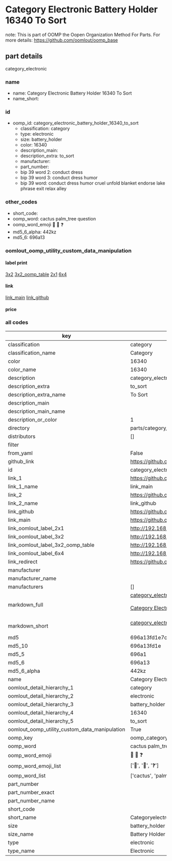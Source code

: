 # Category Electronic Battery Holder 16340 To Sort  

note: This is part of OOMP the Oopen Organization Method For Parts. For more details: https://github.com/oomlout/oomp_base

##  part details
  



category_electronic



### name
* name: Category Electronic Battery Holder 16340 To Sort
* name_short: 
### id
* oomp_id: category_electronic_battery_holder_16340_to_sort
  * classification: category
  * type: electronic
  * size: battery_holder
  * color: 16340
  * description_main: 
  * description_extra: to_sort
  * manufacturer: 
  * part_number: 
  * bip 39 word 2: conduct dress
  * bip 39 word 3: conduct dress humor
  * bip 39 word: conduct dress humor cruel unfold blanket endorse lake phrase exit relax alley

### other_codes
* short_code: 
* oomp_word: cactus palm_tree question
* oomp_word_emoji :cactus: :palm_tree: :question:
* md5_6_alpha: 442kz
* md5_6: 696a13






### oomlout_oomp_utility_custom_data_manipulation
#### label print
[3x2](http://192.168.1.245:1112/?label=oomp%20442kz)
[3x2_oomp_table](http://192.168.1.108:1112/?label=oomp%20442kz)
[2x1](http://192.168.1.242:1112/?label=oomp%20442kz)
[6x4](http://192.168.1.55:1112/?label=oomp%20442kz)    

#### link

[link_main](https://github.com/oomlout/oomlout_oomp_version_1_messy/tree/main/parts/category_electronic_battery_holder_16340_to_sort) [link_github](https://github.com/oomlout/oomlout_oomp_version_1_messy/tree/main/parts/category_electronic_battery_holder_16340_to_sort)                             

#### price







### all codes 
| key | value |  
| --- | --- |  
| classification | category |  
| classification_name | Category |  
| color | 16340 |  
| color_name | 16340 |  
| description | category_electronic |  
| description_extra | to_sort |  
| description_extra_name | To Sort |  
| description_main |  |  
| description_main_name |  |  
| description_or_color | 1  |  
| directory | parts/category_electronic_battery_holder_16340_to_sort |  
| distributors | [] |  
| filter |  |  
| from_yaml | False |  
| github_link | https://github.com/oomlout/oomlout_oomp_part_src/tree/main/parts/category_electronic_battery_holder_16340_to_sort |  
| id | category_electronic_battery_holder_16340_to_sort |  
| link_1 | https://github.com/oomlout/oomlout_oomp_version_1_messy/tree/main/parts/category_electronic_battery_holder_16340_to_sort |  
| link_1_name | link_main |  
| link_2 | https://github.com/oomlout/oomlout_oomp_version_1_messy/tree/main/parts/category_electronic_battery_holder_16340_to_sort |  
| link_2_name | link_github |  
| link_github | https://github.com/oomlout/oomlout_oomp_version_1_messy/tree/main/parts/category_electronic_battery_holder_16340_to_sort |  
| link_main | https://github.com/oomlout/oomlout_oomp_version_1_messy/tree/main/parts/category_electronic_battery_holder_16340_to_sort |  
| link_oomlout_label_2x1 | http://192.168.1.242:1112/?label=oomp%20442kz |  
| link_oomlout_label_3x2 | http://192.168.1.245:1112/?label=oomp%20442kz |  
| link_oomlout_label_3x2_oomp_table | http://192.168.1.108:1112/?label=oomp%20442kz |  
| link_oomlout_label_6x4 | http://192.168.1.55:1112/?label=oomp%20442kz |  
| link_redirect | https://github.com/oomlout/oomlout_oomp_version_1_messy/tree/main/parts/category_electronic_battery_holder_16340_to_sort |  
| manufacturer |  |  
| manufacturer_name |  |  
| manufacturers | [] |  
| markdown_full | [category_electronic_battery_holder_16340_to_sort](none)<br>[](none)<br>[Category Electronic Battery Holder 16340 To Sort](none)<br><br> |  
| markdown_short | [category_electronic_battery_holder_16340_to_sort](none)<br><br> |  
| md5 | 696a13fd1e7ca9385d769348de10a976 |  
| md5_10 | 696a13fd1e |  
| md5_5 | 696a1 |  
| md5_6 | 696a13 |  
| md5_6_alpha | 442kz |  
| name | Category Electronic Battery Holder 16340 To Sort |  
| oomlout_detail_hierarchy_1 | category |  
| oomlout_detail_hierarchy_2 | electronic |  
| oomlout_detail_hierarchy_3 | battery_holder |  
| oomlout_detail_hierarchy_4 | 16340 |  
| oomlout_detail_hierarchy_5 | to_sort |  
| oomlout_oomp_utility_custom_data_manipulation | True |  
| oomp_key | oomp_category_electronic_battery_holder_16340_to_sort |  
| oomp_word | cactus palm_tree question |  
| oomp_word_emoji | :cactus: :palm_tree: :question: |  
| oomp_word_emoji_list | [':cactus:', ':palm_tree:', ':question:'] |  
| oomp_word_list | ['cactus', 'palm_tree', 'question'] |  
| part_number |  |  
| part_number_exact |  |  
| part_number_name |  |  
| short_code |  |  
| short_name | Categoryelectronic |  
| size | battery_holder |  
| size_name | Battery Holder |  
| type | electronic |  
| type_name | Electronic |  
